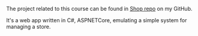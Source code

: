 The project related to this course can be found in [Shop repo](https://github.com/wkrzos/Shop) on my GitHub.

It's a web app written in C#, ASPNETCore, emulating a simple system for managing a store.
